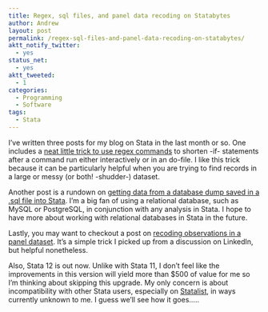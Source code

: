 ```yaml
---
title: Regex, sql files, and panel data recoding on Statabytes
author: Andrew
layout: post
permalink: /regex-sql-files-and-panel-data-recoding-on-statabytes/
aktt_notify_twitter:
  - yes
status_net:
  - yes
aktt_tweeted:
  - 1
categories:
  - Programming
  - Software
tags:
  - Stata
---
```

I&#8217;ve written three posts for my blog on Stata in the last month or so. One includes a [neat little trick to use regex commands][1] to shorten -if- statements after a command run either interactively or in an do-file. I like this trick because it can be particularly helpful when you are trying to find records in a large or messy (or both! -shudder-) dataset. 

Another post is a rundown on [getting data from a database dump saved in a .sql file into Stata][2]. I&#8217;m a big fan of using a relational database, such as MySQL or PostgreSQL, in conjunction with any analysis in Stata. I hope to have more about working with relational databases in Stata in the future.

Lastly, you may want to checkout a post on [recoding observations in a panel dataset][3]. It&#8217;s a simple trick I picked up from a discussion on LinkedIn, but helpful nonetheless.

Also, Stata 12 is out now. Unlike with Stata 11, I don&#8217;t feel like the improvements in this version will yield more than $500 of value for me so I&#8217;m thinking about skipping this upgrade. My only concern is about incompatibility with other Stata users, especially on [Statalist][4], in ways currently unknown to me. I guess we&#8217;ll see how it goes&#8230;..

 [1]: http://statabytes.andrewdyck.com/blog/a-regex-hack-to-simplify-subsetting-using-the-if-statement/
 [2]: http://statabytes.andrewdyck.com/blog/loading-a-sql-file-into-stata/
 [3]: http://statabytes.andrewdyck.com/blog/recoding-a-panel-dataset-with-time-periods/
 [4]: http://www.stata.com/statalist/